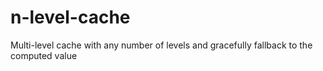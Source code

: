 # n-level-cache
Multi-level cache with any number of levels and gracefully fallback to the computed value
